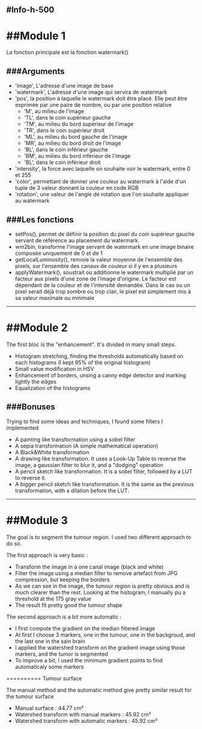 #Info-h-500
-------
##Module 1
=========
La fonction principale est la fonction watermark()

###Arguments
------------
  - 'image', L'adresse d'une image de base
  - 'watermark', L'adresse d'une image qui servira de watermark
  - 'pos', la position à laquelle le watermark doit être placé. Elle peut être exprimée par une paire de nombre, ou par une position relative
    - 'M', au milieu de l'image
    - 'TL', dans le coin supérieur gauche
    - 'TM', au milieu du bord supérieur de l'image
    - 'TR', dans le coin supérieur droit
    - 'ML', au milieu du bord gauche de l'image
    - 'MR', au milieu du bord droit de l'image
    - 'BL', dans le coin inférieur gauche
    - 'BM', au milieu du bord inférieur de l'image
    - 'BL', dans le coin inférieur droit
  - 'intensity', la force avec laquelle on souhaite voir le watermark, entre 0 et 255
  - 'color', permettant de donner une couleur au watermark à l'aide d'un tuple de 3 valeur donnant la couleur en code RGB
  - 'rotation', une valeur de l'angle de rotation que l'on souhaite appliquer au watermark
  
###Les fonctions
----------
- setPos(), permet de définir la position du pixel du coin supérieur gauche servant de référence au placement du watermark. 
- wm2bin, transforme l'image servant de watermark en une image binaire composée uniquement de 0 et de 1
- getLocalLuminosity(), renvoie la valeur moyenne de l'ensemble des pixels, sur l'ensemble des canaux de couleur si il y en a plusieurs
- applyWatermark(), soustrait ou additionne le watermark multiplié par un facteur aux pixels d'une zone de l'image d'origine. Le facteur est dépendant de la couleur et de l'intensité demandée. Dans le cas ou un pixel serait déjà trop sombre ou trop clair, le pixel est simplement mis à sa valeur maximale ou minimale


-------
##Module 2
=========
The first bloc is the "enhancement". It's divided in many small steps.
  - Histogram stretching, finding the thresholds automatically based on each histograms (I kept 95% of the original histogram)
  - Small value modification in HSV
  - Enhancement of borders, unsing a canny edge detector and marking lightly the edges
  - Equalization of the histograms

###Bonuses
------------
Trying to find some ideas and techniques, I found some filters I implemented
  - A painting like transformation using a sobel filter
  - A sepia transformation (A simple mathematical operation)
  - A Black&White transformation
  - A drawing like transformation. It uses a Look-Up Table to reverse the image, a gaussian filter to blur it, and a "dodging" operation
  - A pencil sketch like transformation. It is a sobel filter, followed by a LUT to reverse it.
  - A bigger pencil sketch like transformation. It is the same as the previous transformation, with a dilation before the LUT.
 
-------
##Module 3
=========
The goal is to segment the tumour region. I used two different approach to do so.

The first approach is very basic : 
  - Transform the image in a one canal image (black and white)
  - Filter the image using a median filter to remove artefact from JPG compression, but keeping the borders
  - As we can see in the image, the tumour region is pretty obvious and is much clearer than the rest. Looking at the histogram, I manually pu a threshold at the 175 gray value
  - The result fit pretty good the tumour shape
  
The second approach is a bit more automatic : 
  - I first compute the gradient on the median filtered image
  - At first I choose 3 markers, one in the tumour, one in the backgroud, and the last one in the sain brain
  - I applied the watershed transform on the gradient image using those markers, and the tumor is segmented
  - To improve a bit, I used the minimum gradient points to find automaticaly some markers
  
==========
Tumour surface

The manual method and the automatic method give pretty similar result for the tumour surface
  - Manual surface : 44.77 cm²
  - Watershed transform with manual markers : 45.92 cm²
  - Watershed transform with automatic markers : 45.92 cm²
